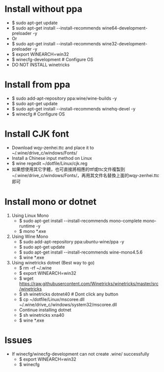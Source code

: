Install without ppa
=====
* $ sudo apt-get update
* $ sudo apt-get install --install-recommends wine64-development-preloader -y
* Or
* $ sudo apt-get install --install-recommends wine32-development-preloader -y
* $ export WINEARCH=win32
* $ winecfg-development # Configure OS
* DO NOT INSTALL winetricks

Install from ppa
=====
* $ sudo add-apt-repository ppa:wine/wine-builds -y
* $ sudo apt-get update
* $ sudo apt-get install --install-recommends winehq-devel -y
* $ winecfg # Configure OS

Install CJK font
=====
* Download wqy-zenhei.ttc and place it to ~/.wine/drive_c/windows/Fonts/
* Install a Chinese input method on Linux
* $ wine regedit ~/dotfile/Linux/cjk.reg
* 如果想使用其它字體，也可直接將相應的ttf或ttc文件複製到~/.wine/drive_c/windows/Fonts/，再用其文件名替換上面的wqy-zenhei.ttc即可

Install mono or dotnet
=====
1. Using Linux Mono
    * $ sudo apt-get install --install-recommends mono-complete mono-runtime -y
    * $ mono *.exe
2. Using Wine Mono
    * $ sudo add-apt-repository ppa:ubuntu-wine/ppa -y
    * $ sudo apt-get update
    * $ sudo apt-get install --install-recommends wine-mono4.5.6
    * $ wine *.exe
3. Using winetricks dotnet (Best way to go)
    * $ rm -rf ~/.wine
    * $ export WINEARCH=win32
    * $ wget https://raw.githubusercontent.com/Winetricks/winetricks/master/src/winetricks
    * $ sh winetricks dotnet40 # Dont click any button
    * $ cp ~/dotfile/Linux/mscoree.dll ~/.wine/drive_c/windows/system32/mscoree.dll
    * Continue installing dotnet
    * $ sh winetricks xna40
    * $ wine *.exe
    
Issues
=====
* If winecfg/winecfg-development can not create .wine/ successfully
    * $ export WINEARCH=win32
    * $ winecfg
